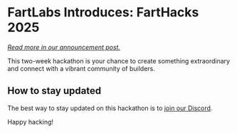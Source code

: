 # FartLabs Introduces: FartHacks 2025

_[Read more in our announcement post.](https://fartlabs.org/hackathon)_

This two-week hackathon is your chance to create something extraordinary and
connect with a vibrant community of builders.

## How to stay updated

The best way to stay updated on this hackathon is to
[join our Discord](https://go.fart.tools/chat).

Happy hacking!
